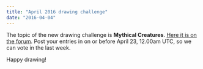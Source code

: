```yaml
---
title: "April 2016 drawing challenge"
date: "2016-04-04"
---
```


The topic of the new drawing challenge is **Mythical Creatures**. [Here it is on the forum](https://forum.kde.org/viewtopic.php?f=277&t=131984). Post your entries in on or before April 23, 12.00am UTC, so we can vote in the last week.

Happy drawing!
